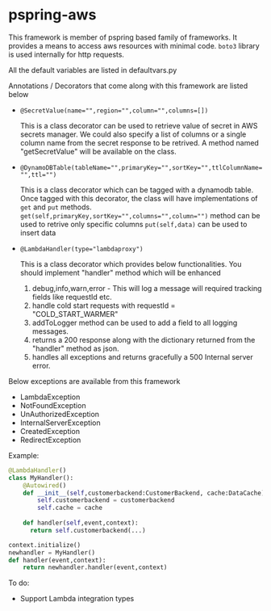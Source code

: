# pspring-aws

This framework is member of pspring based family of frameworks. It provides a means to access aws resources with minimal code. `boto3` library is used internally for http requests.

All the default variables are listed in defaultvars.py

Annotations / Decorators that come along with this framework are listed below

* `@SecretValue(name="",region="",column="",columns=[])`
  
  This is a class decorator can be used to retrieve value of secret in AWS secrets manager. We could also specify a list of columns or a single column name from the secret response to be retrived. A method named "getSecretValue" will be available on the class.  
  
* `@DynamoDBTable(tableName="",primaryKey="",sortKey="",ttlColumnName="",ttl="")`
  
  This is a class decorator which can be tagged with a dynamodb table. Once tagged with this decorator, the class will have implementations of `get` and `put` methods.
  `get(self,primaryKey,sortKey="",columns="",column="")` method can be used to retrive only specific columns
  `put(self,data)` can be used to insert data
  
* `@LambdaHandler(type="lambdaproxy")`
  
  This is a class decorator which provides below functionalities. You should implement "handler" method which will be enhanced
  1) debug,info,warn,error - This will log a message will required tracking fields like requestId etc.
  2) handle cold start requests with requestId = "COLD_START_WARMER"
  3) addToLogger method can be used to add a field to all logging messages.
  4) returns a 200 response along with the dictionary returned from the "handler" method as json.
  5) handles all exceptions and returns gracefully a 500 Internal server error.


Below exceptions are available from this framework

- LambdaException
- NotFoundException
- UnAuthorizedException
- InternalServerException
- CreatedException
- RedirectException

Example:

```python
@LambdaHandler()
class MyHandler():
    @Autowired()
    def __init__(self,customerbackend:CustomerBackend, cache:DataCache):
        self.customerbackend = customerbackend
        self.cache = cache
        
    def handler(self,event,context):
      return self.customerbackend(...)

context.initialize()
newhandler = MyHandler()
def handler(event,context):
    return newhandler.handler(event,context)
```

 To do:
 
 * Support Lambda integration types
